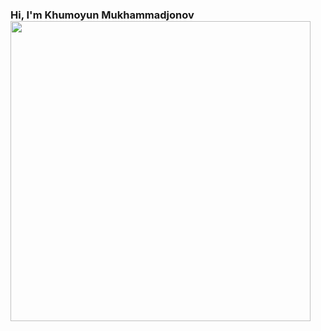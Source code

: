 ### Hi, I'm Khumoyun Mukhammadjonov <img src="https://giphy.com/embed/MPxg9U887PS0B8XT4J" width="480" height="480" frameBorder="0" class="giphy-embed" allowFullScreen></iframe><p><a href="https://giphy.com/gifs/hello-hi-greetings-MPxg9U887PS0B8XT4J" alt="gif" width="100px">

<!--
**khumoyunmukhammadjonov/khumoyunmukhammadjonov** is a ✨ _special_ ✨ repository because its `README.md` (this file) appears on your GitHub profile.

Here are some ideas to get you started:

- 🔭 I’m currently working on ...
- 🌱 I’m currently learning ...
- 👯 I’m looking to collaborate on ...
- 🤔 I’m looking for help with ...
- 💬 Ask me about ...
- 📫 How to reach me: ...
- 😄 Pronouns: ...
- ⚡ Fun fact: ...
-->
